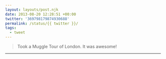 ```yaml
---
layout: layouts/post.njk
date: 2013-08-20 12:28:51 +00:00
twitter: '369798179874930688'
permalink: /status/{{ twitter }}/
tags: 
  - tweet
---
```


> Took a Muggle Tour of London. It was awesome!

---
